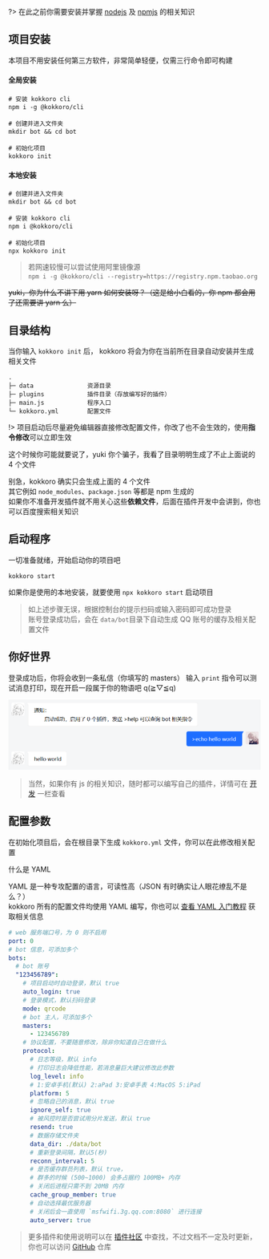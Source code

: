 ?> 在此之前你需要安装并掌握 [nodejs](https://nodejs.org/) 及 [npmjs](https://www.npmjs.com/) 的相关知识

## 项目安装

本项目不用安装任何第三方软件，非常简单轻便，仅需三行命令即可构建

<!-- tabs:start -->

#### **全局安装**

``` shell
# 安装 kokkoro cli
npm i -g @kokkoro/cli

# 创建并进入文件夹
mkdir bot && cd bot

# 初始化项目
kokkoro init
```

#### **本地安装**

``` shell
# 创建并进入文件夹
mkdir bot && cd bot

# 安装 kokkoro cli
npm i @kokkoro/cli

# 初始化项目
npx kokkoro init
```

<!-- tabs:end -->

> 若网速较慢可以尝试使用阿里镜像源  
> `npm i -g @kokkoro/cli --registry=https://registry.npm.taobao.org`

~~yuki，你为什么不讲下用 yarn 如何安装呀？（这是给小白看的，你 npm 都会用了还需要讲 yarn 么）~~

## 目录结构

当你输入 `kokkoro init` 后， kokkoro 将会为你在当前所在目录自动安装并生成相关文件

``` text
.
├─ data               资源目录
├─ plugins            插件目录（存放编写好的插件）
├─ main.js            程序入口
└─ kokkoro.yml        配置文件
```

!> 项目启动后尽量避免编辑器直接修改配置文件，你改了也不会生效的，使用**指令修改**可以立即生效

这个时候你可能就要说了，yuki 你个骗子，我看了目录明明生成了不止上面说的 4 个文件

别急，kokkoro 确实只会生成上面的 4 个文件  
其它例如 `node_modules`、`package.json` 等都是 npm 生成的  
如果你不准备开发插件就不用关心这些**依赖文件**，后面在插件开发中会讲到，你也可以百度搜索相关知识

## 启动程序

一切准备就绪，开始启动你的项目吧

``` shell
kokkoro start
```

如果你是使用的本地安装，就要使用 `npx kokkoro start` 启动项目

> 如上述步骤无误，根据控制台的提示扫码或输入密码即可成功登录  
> 账号登录成功后，会在 `data/bot`目录下自动生成 QQ 账号的缓存及相关配置文件

## 你好世界

登录成功后，你将会收到一条私信（你填写的 masters）
输入 `print` 指令可以测试消息打印，现在开启一段属于你的物语吧 q(≧▽≦q)

![hello world](../images/illustrate/hello_world.png)

> 当然，如果你有 js 的相关知识，随时都可以编写自己的插件，详情可在 [开发](/develop/example) 一栏查看

## 配置参数

在初始化项目后，会在根目录下生成 `kokkoro.yml` 文件，你可以在此修改相关配置

什么是 YAML

YAML 是一种专攻配置的语言，可读性高（JSON 有时确实让人眼花缭乱不是么？）  
kokkoro 所有的配置文件均使用 YAML 编写，你也可以 [查看 YAML 入门教程](https://www.runoob.com/w3cnote/yaml-intro.html) 获取相关信息

``` yaml
# web 服务端口号，为 0 则不启用
port: 0
# bot 信息，可添加多个
bots:
  # bot 账号
  "123456789":
    # 项目启动时自动登录，默认 true
    auto_login: true
    # 登录模式，默认扫码登录
    mode: qrcode
    # bot 主人，可添加多个
    masters:
      - 123456789
    # 协议配置，不要随意修改，除非你知道自己在做什么
    protocol:
      # 日志等级，默认 info
      # 打印日志会降低性能，若消息量巨大建议修改此参数
      log_level: info
      # 1:安卓手机(默认) 2:aPad 3:安卓手表 4:MacOS 5:iPad
      platform: 5
      # 忽略自己的消息，默认 true
      ignore_self: true
      # 被风控时是否尝试用分片发送，默认 true
      resend: true
      # 数据存储文件夹
      data_dir: ./data/bot
      # 重新登录间隔，默认5(秒)
      reconn_interval: 5
      # 是否缓存群员列表，默认 true，
      # 群多的时候 (500~1000) 会多占据约 100MB+ 内存
      # 关闭后进程只需不到 20MB 内存
      cache_group_member: true
      # 自动选择最优服务器
      # 关闭后会一直使用 `msfwifi.3g.qq.com:8080` 进行连接
      auto_server: true
```

> 更多插件和使用说明可以在 [插件社区](/plugin/awesome) 中查找，不过文档不一定及时更新，你也可以访问 [GitHub](https://github.com/kokkorojs) 仓库
